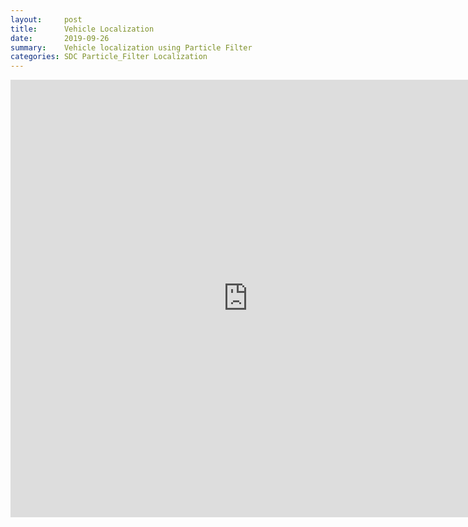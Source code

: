 ```yaml
---
layout:     post
title:      Vehicle Localization 
date:       2019-09-26
summary:    Vehicle localization using Particle Filter 
categories: SDC Particle_Filter Localization  
---
```


<iframe width="760" height="700" src="https://medium.com/@sri.adya_45633/vehicle-localization-using-a-particle-filter-c0a242c388a4?sk=84342577e2ad27b377a6e392529e3b6a" frameborder="0" allow="autoplay; encrypted-media" allowfullscreen></iframe>

